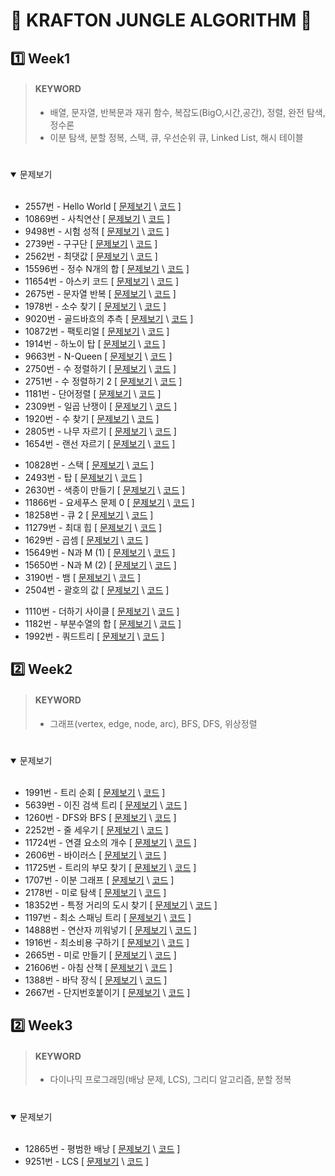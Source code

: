 # 🌱 KRAFTON JUNGLE ALGORITHM 🌱

## 1️⃣ Week1

> #### KEYWORD
>
> - 배열, 문자열, 반복문과 재귀 함수, 복잡도(BigO,시간,공간), 정렬, 완전 탐색, 정수론
> - 이분 탐색, 분할 정복, 스택, 큐, 우선순위 큐, Linked List, 해시 테이블
>
> #

<details open>
<summary>문제보기</summary>
<br>

- 2557번 - Hello World [ [문제보기](https://www.acmicpc.net/problem/2557) \ [코드](week1/2557.py) ]
- 10869번 - 사칙연산 [ [문제보기](https://www.acmicpc.net/problem/10869) \ [코드](week1/10869.py) ]
- 9498번 - 시험 성적 [ [문제보기](https://www.acmicpc.net/problem/9498) \ [코드](week1/9498.py) ]
- 2739번 - 구구단 [ [문제보기](https://www.acmicpc.net/problem/2739) \ [코드](week1/2739.py) ]
- 2562번 - 최댓값 [ [문제보기](https://www.acmicpc.net/problem/2562) \ [코드](week1/2562.py) ]
- 15596번 - 정수 N개의 합 [ [문제보기](https://www.acmicpc.net/problem/15596) \ [코드](week1/15596.py) ]
- 11654번 - 아스키 코드 [ [문제보기](https://www.acmicpc.net/problem/11654) \ [코드](week1/11654.py) ]
- 2675번 - 문자열 반복 [ [문제보기](https://www.acmicpc.net/problem/2675) \ [코드](week1/2675.py) ]
- 1978번 - 소수 찾기 [ [문제보기](https://www.acmicpc.net/problem/1978) \ [코드](week1/1978.py) ]
- 9020번 - 골드바흐의 추측 [ [문제보기](https://www.acmicpc.net/problem/9020) \ [코드](week1/9020.py) ]
- 10872번 - 팩토리얼 [ [문제보기](https://www.acmicpc.net/problem/10872) \ [코드](week1/10872.py) ]
- 1914번 - 하노이 탑 [ [문제보기](https://www.acmicpc.net/problem/1914) \ [코드](week1/1914.py) ]
- 9663번 - N-Queen [ [문제보기](https://www.acmicpc.net/problem/9663) \ [코드](week1/9663.py) ]
- 2750번 - 수 정렬하기 [ [문제보기](https://www.acmicpc.net/problem/2750) \ [코드](week1/2750.py) ]
- 2751번 - 수 정렬하기 2 [ [문제보기](https://www.acmicpc.net/problem/2751) \ [코드](week1/2751.py) ]
- 1181번 - 단어정렬 [ [문제보기](https://www.acmicpc.net/problem/1181) \ [코드](week1/1181.py) ]
- 2309번 - 일곱 난쟁이 [ [문제보기](https://www.acmicpc.net/problem/2309) \ [코드](week1/2309.py) ]
- 1920번 - 수 찾기 [ [문제보기](https://www.acmicpc.net/problem/1920) \ [코드](week1/1920.py) ]
- 2805번 - 나무 자르기 [ [문제보기](https://www.acmicpc.net/problem/2805) \ [코드](week1/2805.py) ]
- 1654번 - 랜선 자르기 [ [문제보기](https://www.acmicpc.net/problem/1654) \ [코드](week1/1654.py) ]
<!-- - 8983번 - 사냥꾼 [ [문제보기](https://www.acmicpc.net/problem/8983) \ [코드](week1/8983.py) ] -->
- 10828번 - 스택 [ [문제보기](https://www.acmicpc.net/problem/10828) \ [코드](week1/10828.py) ]
- 2493번 - 탑 [ [문제보기](https://www.acmicpc.net/problem/2493) \ [코드](week1/2493.py) ]
- 2630번 - 색종이 만들기 [ [문제보기](https://www.acmicpc.net/problem/2630) \ [코드](week1/2630.py) ]
- 11866번 - 요세푸스 문제 0 [ [문제보기](https://www.acmicpc.net/problem/11866) \ [코드](week1/11866.py) ]
- 18258번 - 큐 2 [ [문제보기](https://www.acmicpc.net/problem/18258) \ [코드](week1/18258.py) ]
- 11279번 - 최대 힙 [ [문제보기](https://www.acmicpc.net/problem/11279) \ [코드](week1/11279.py) ]
- 1629번 - 곱셈 [ [문제보기](https://www.acmicpc.net/problem/1629) \ [코드](week1/1629.py) ]
- 15649번 - N과 M (1) [ [문제보기](https://www.acmicpc.net/problem/15649) \ [코드](week1/15649.py) ]
- 15650번 - N과 M (2) [ [문제보기](https://www.acmicpc.net/problem/15650) \ [코드](week1/15650.py) ]
- 3190번 - 뱀 [ [문제보기](https://www.acmicpc.net/problem/3190) \ [코드](week1/3190.py) ]
- 2504번 - 괄호의 값 [ [문제보기](https://www.acmicpc.net/problem/2504) \ [코드](week1/2504.py) ]
<!-- - 1655번 - 가운데를 말해요 [ [문제보기](https://www.acmicpc.net/problem/1655) \ [코드](week1/1655.py) ] -->
- 1110번 - 더하기 사이클 [ [문제보기](https://www.acmicpc.net/problem/1110) \ [코드](week1/1110.py) ]
- 1182번 - 부분수열의 합 [ [문제보기](https://www.acmicpc.net/problem/1182) \ [코드](week1/1182.py) ]
- 1992번 - 쿼드트리 [ [문제보기](https://www.acmicpc.net/problem/1992) \ [코드](week1/1992.py) ]

</details>

## 2️⃣ Week2

> #### KEYWORD
>
> - 그래프(vertex, edge, node, arc), BFS, DFS, 위상정렬
>
> #

<details open>
<summary>문제보기</summary>
<br>

- 1991번 - 트리 순회 [ [문제보기](https://www.acmicpc.net/problem/1991) \ [코드](week2/1991.py) ]
- 5639번 - 이진 검색 트리 [ [문제보기](https://www.acmicpc.net/problem/5639) \ [코드](week2/5639.py) ]
- 1260번 - DFS와 BFS [ [문제보기](https://www.acmicpc.net/problem/1260) \ [코드](week2/1260.py) ]
- 2252번 - 줄 세우기 [ [문제보기](https://www.acmicpc.net/problem/2252) \ [코드](week2/2252.py) ]
- 11724번 - 연결 요소의 개수 [ [문제보기](https://www.acmicpc.net/problem/11724) \ [코드](week2/11724.py) ]
- 2606번 - 바이러스 [ [문제보기](https://www.acmicpc.net/problem/2606) \ [코드](week2/2606.py) ]
- 11725번 - 트리의 부모 찾기 [ [문제보기](https://www.acmicpc.net/problem/11725) \ [코드](week2/11725.py) ]
- 1707번 - 이분 그래프 [ [문제보기](https://www.acmicpc.net/problem/1707) \ [코드](week2/1707.py) ]
- 2178번 - 미로 탐색 [ [문제보기](https://www.acmicpc.net/problem/2178) \ [코드](week2/2178.py) ]
- 18352번 - 특정 거리의 도시 찾기 [ [문제보기](https://www.acmicpc.net/problem/18352) \ [코드](week2/18352.py) ]
- 1197번 - 최소 스패닝 트리 [ [문제보기](https://www.acmicpc.net/problem/1197) \ [코드](week2/1197.py) ]
- 14888번 - 연산자 끼워넣기 [ [문제보기](https://www.acmicpc.net/problem/14888) \ [코드](week2/14888.py) ]
- 1916번 - 최소비용 구하기 [ [문제보기](https://www.acmicpc.net/problem/1916) \ [코드](week2/1916.py) ]
- 2665번 - 미로 만들기 [ [문제보기](https://www.acmicpc.net/problem/2665) \ [코드](week2/2665.py) ]
- 21606번 - 아침 산책 [ [문제보기](https://www.acmicpc.net/problem/21606) \ [코드](week2/21606.py) ]
- 1388번 - 바닥 장식 [ [문제보기](https://www.acmicpc.net/problem/1388) \ [코드](week1/1388.py) ]
- 2667번 - 단지번호붙이기 [ [문제보기](https://www.acmicpc.net/problem/2667) \ [코드](week2/2667.py) ]

</details>

## 2️⃣ Week3

> #### KEYWORD
>
> - 다이나믹 프로그래밍(배낭 문제, LCS), 그리디 알고리즘, 분할 정복
>
> #

<details open>
<summary>문제보기</summary>
<br>

- 12865번 - 평범한 배낭 [ [문제보기](https://www.acmicpc.net/problem/12865) \ [코드](week3/12865.py) ]
- 9251번 - LCS [ [문제보기](https://www.acmicpc.net/problem/9251) \ [코드](week3/9251.py) ]
</details>
